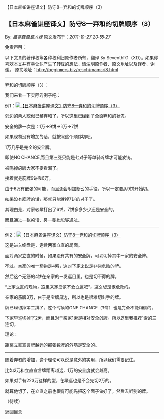 【日本麻雀讲座译文】防守8—弃和的切牌顺序（3）
## 【日本麻雀讲座译文】防守8—弃和的切牌顺序（3）

By: *鑫哥蠢蠢惹人嫌* 原文发布于：*2011-10-27 20:55:27*

免责声明：

以下文章的著作权等各种权利归原作者所有，翻译 By
SeventhTG（XD）。如果你喜欢本文并有幸让你产生了转载的想法，请注明原作者、原文地址以及译者，谢谢。
原文地址：http://beginners.biz/reach/mamori8.html

------------------------------------------------------------------------------------

弃和的切牌顺序（3）：

我们来看一下实际的例子吧：

例1：[![【日本麻雀讲座译文】防守8&mdash;弃和的切牌顺序（3）](http://s11.sinaimg.cn/middle/7f78b76fxb0475273cc3a&amp;690)](http://photo.blog.sina.com.cn/showpic.html#blogid=7f78b76f0100yvuh&url=http://s11.sinaimg.cn/orignal/7f78b76fxb0475273cc3a)

旁边的两人貌似已经弃和了，所以这里已经到了全面弃和的状态。

安全的牌一次是：1万→9饼→6万→7饼

如果现物没有增加的话，就按照这个顺序切吧。

1万几乎是完全的安全牌。

即使NO CHANCE,而且第三张只能是七对子等单骑听牌才可能放铳。

被鸣掉的牌大家不要看漏了。

接着就是筋牌9饼和6万。

由于6万有嵌张的可能，而且还会附加断幺的手役，所以一定要从9饼开始切。

如果没有筋牌的话，那就只能拆掉7饼的对子了。

其理由是，对家较早打出了6饼，7饼多多少少还是安全的。

而且通过一张的话，另一张也能够通过。

------------------------------------------------------------------------------------

例2：[![【日本麻雀讲座译文】防守8&mdash;弃和的切牌顺序（3）](http://s9.sinaimg.cn/middle/7f78b76fxb0476cdb6378&amp;690)](http://photo.blog.sina.com.cn/showpic.html#blogid=7f78b76f0100yvuh&url=http://s9.sinaimg.cn/orignal/7f78b76fxb0476cdb6378)

这是进入终盘是，连续两家立直的局面。

面对两家立直的时候，如果没有共有的安全牌，可以切掉其中一家的安全牌。

不过，亲家的唯一现物是4索，这对下家来说是非常危险的牌。

然后这个无筋的4饼在亲家的一发巡目里，也是切不得的牌。

“上家立直的现物，这里亲家应该不会立直吧”，这么想是很危险的。

亲家的筋牌3万，由于是宝牌周边，所以也是很难切出手的牌。

牌已经切掉第三排了，这个时候的ONE CHANCE（3饼）也是完全不能相信的。

下家早巡切掉了2索，而且对于亲家1索是相对安全的牌。所以这里我推荐1索的三连切。

理论：

距离立直宣言牌越远的那张数牌的外筋是安全的。

------------------------------------------------------------------------------------

随着弃和的增加，这个理论可以说是意外的实用，所以我们需要记住。

比如2万和立直宣言牌距离越远，1万的安全度就会越高。

如果对手有223万这样的型，在早巡也是不会先切2万的。

就算他切了，在立直之前也很有可能先把这个面子做好了，然后去听别的牌。

（待续）

[返回目录](index.html)
